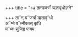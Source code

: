 +++
title = "०७ तान्यजत्राँ ऋतावृधोऽग्ने"

+++
ता᳓न् य᳓जत्राँ ऋतावृ᳓धो  
अ᳓ग्ने प᳓त्नीवतस् कृधि  
म᳓ध्वः सुजिह्व पायय